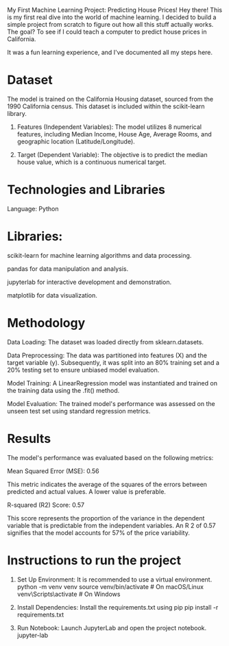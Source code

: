 My First Machine Learning Project: Predicting House Prices!
Hey there! This is my first real dive into the world of machine learning. I decided to build a simple project from scratch to figure out how all this stuff actually works. The goal? To see if I could teach a computer to predict house prices in California.

It was a fun learning experience, and I've documented all my steps here.

# Dataset
The model is trained on the California Housing dataset, sourced from the 1990 California census. This dataset is included within the scikit-learn library.

1. Features (Independent Variables): The model utilizes 8 numerical features, including Median Income, House Age, Average Rooms, and geographic location (Latitude/Longitude).

2. Target (Dependent Variable): The objective is to predict the median house value, which is a continuous numerical target.

# Technologies and Libraries
Language: Python

#  Libraries:

scikit-learn for machine learning algorithms and data processing.

pandas for data manipulation and analysis.

jupyterlab for interactive development and demonstration.

matplotlib for data visualization.

# Methodology
Data Loading: The dataset was loaded directly from sklearn.datasets.

Data Preprocessing: The data was partitioned into features (X) and the target variable (y). Subsequently, it was split into an 80% training set and a 20% testing set to ensure unbiased model evaluation.

Model Training: A LinearRegression model was instantiated and trained on the training data using the .fit() method.

Model Evaluation: The trained model's performance was assessed on the unseen test set using standard regression metrics.

# Results
The model's performance was evaluated based on the following metrics:

Mean Squared Error (MSE): 0.56

This metric indicates the average of the squares of the errors between predicted and actual values. A lower value is preferable.

R-squared (R2) Score: 0.57

This score represents the proportion of the variance in the dependent variable that is predictable from the independent variables. An R 
2 of 0.57 signifies that the model accounts for 57% of the price variability.

# Instructions to run the project

1. Set Up Environment: It is recommended to use a virtual environment.
python -m venv venv
source venv/bin/activate  # On macOS/Linux
venv\Scripts\activate  # On Windows

2. Install Dependencies: Install the requirements.txt using pip
pip install -r requirements.txt

3. Run Notebook: Launch JupyterLab and open the project notebook.
jupyter-lab


